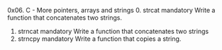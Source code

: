 0x06. C - More pointers, arrays and strings
0. strcat
mandatory
Write a function that concatenates two strings.
1. strncat
mandatory
Write a function that concatenates two strings
2. strncpy
mandatory
Write a function that copies a string.
